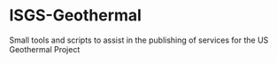 ISGS-Geothermal
===============

Small tools and scripts to assist in the publishing of services for the US Geothermal Project
